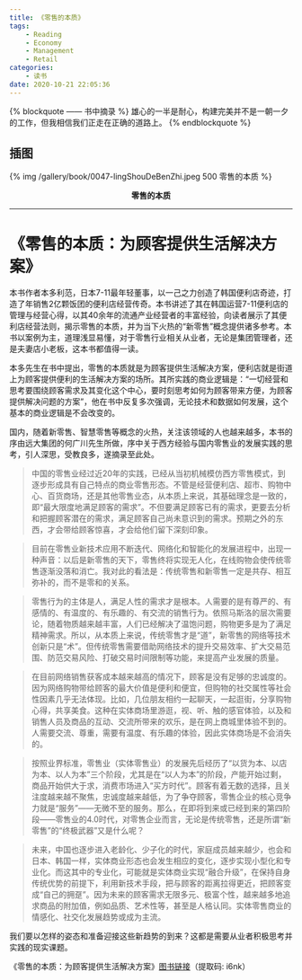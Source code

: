 ```yaml
---
title: 《零售的本质》
tags:
	- Reading
	- Economy
	- Management
	- Retail
categories:
	- 读书
date: 2020-10-21 22:05:36
---
```


{% blockquote —— 书中摘录 %}
雄心的一半是耐心，构建完美并不是一朝一夕的工作，但我相信我们正走在正确的道路上。
{% endblockquote %}

<!-- more -->

## 插图
{% img /gallery/book/0047-lingShouDeBenZhi.jpeg 500 零售的本质 %}
<p align="center"><b>零售的本质</b></p>

-----

# 《零售的本质：为顾客提供生活解决方案》

本书作者本多利范，日本7-11最年轻董事，以一己之力创造了韩国便利店奇迹，打造了年销售2亿颗饭团的便利店经营传奇。本书讲述了其在韩国运营7-11便利店的管理与经营心得，以其40余年的流通产业经营者的丰富经验，向读者展示了其便利店经营法则，揭示零售的本质，并为当下火热的“新零售”概念提供诸多参考。本书以案例为主，道理浅显易懂，对于零售行业相关从业者，无论是集团管理者，还是夫妻店小老板，这本书都值得一读。

本多先生在书中提出，零售的本质就是为顾客提供生活解决方案，便利店就是街道上为顾客提供便利的生活解决方案的场所。其所实践的商业逻辑是：“一切经营和思考要围绕顾客需求及其变化这个中心，要时刻思考如何为顾客带来方便，为顾客提供解决问题的方案”，他在书中反复多次强调，无论技术和数据如何发展，这个基本的商业逻辑是不会改变的。

国内，随着新零售、智慧零售等概念的火热，关注该领域的人也越来越多，本书的序由远大集团的何广川先生所做，序中关于西方经验与国内零售业的发展实践的思考，引人深思，受教良多，遂摘录至此处。

>中国的零售业经过近20年的实践，已经从当初机械模仿西方零售模式，到逐步形成具有自己特点的商业零售形态。不管是经营便利店、超市、购物中心、百货商场，还是其他零售业态，从本质上来说，其基础理念是一致的，即“最大限度地满足顾客的需求”。不但要满足顾客已有的需求，更要去分析和把握顾客潜在的需求，满足顾客自己尚未意识到的需求。预期之外的东西，才会带给顾客惊喜，才会给他们留下深刻印象。

>目前在零售业新技术应用不断迭代、网络化和智能化的发展进程中，出现一种声音：以后是新零售的天下，零售终将实现无人化，在线购物会使传统零售逐渐没落和消亡。我对此的看法是：传统零售和新零售一定是共存、相互弥补的，而不是零和的关系。

>零售行为的主体是人，满足人性的需求才是根本。人需要的是有尊严的、有感情的、有温度的、有乐趣的、有交流的销售行为。依照马斯洛的层次需要论，随着物质越来越丰富，人们已经解决了温饱问题，购物更多是为了满足精神需求。所以，从本质上来说，传统零售才是“道”，新零售的网络等技术创新只是“术”。但传统零售需要借助网络技术的提升交易效率、扩大交易范围、防范交易风险、打破交易时间限制等功能，来提高产业发展的质量。

>在目前网络销售获客成本越来越高的情况下，顾客是没有足够的忠诚度的。因为网络购物带给顾客的最大价值是便利和便宜，但购物的社交属性等社会性因素几乎无法体现。比如，几位朋友相约一起聊天，一起逛街，分享购物心得，共享美食。这种在实体商场里游逛，视、听、触的感官体验，以及和销售人员及商品的互动、交流所带来的欢乐，是在网上商城里体验不到的。人需要交流、尊重，需要有温度、有乐趣的体验，因此实体商场是不会消失的。

>按照业界标准，零售业（实体零售业）的发展先后经历了“以货为本、以店为本、以人为本”三个阶段，尤其是在“以人为本”的阶段，产能开始过剩，商品开始供大于求，消费市场进入“买方时代”。顾客有着无数的选择，且关注度越来越不聚焦，忠诚度越来越低，为了争夺顾客，零售企业的核心竞争力就是“服务”——无微不至的服务。那么，在即将到来或已经到来的第四阶段——零售业的4.0时代，对零售企业而言，无论是传统零售，还是所谓“新零售”的“终极武器”又是什么呢？

>未来，中国也逐步进入老龄化、少子化的时代，家庭成员越来越少，也会和日本、韩国一样，实体商业形态也会发生相应的变化，逐步实现小型化和专业化。而这其中的专业化，可能就是实体商业实现“融合升级”，在保持自身传统优势的前提下，利用新技术手段，把与顾客的距离拉得更近，把顾客变成“自己的拥趸”。因为未来的顾客需求无限多元、极富个性，越来越多地追求商品的附加值，例如品质、艺术性等，甚至是人格认同。实体零售商业的情感化、社交化发展趋势或成为主流。

我们要以怎样的姿态和准备迎接这些新趋势的到来？这都是需要从业者积极思考并实践的现实课题。

《零售的本质：为顾客提供生活解决方案》[图书链接](https://pan.baidu.com/s/1H_qwN_zhx5SphqE59KpVbw)（提取码: i6nk）